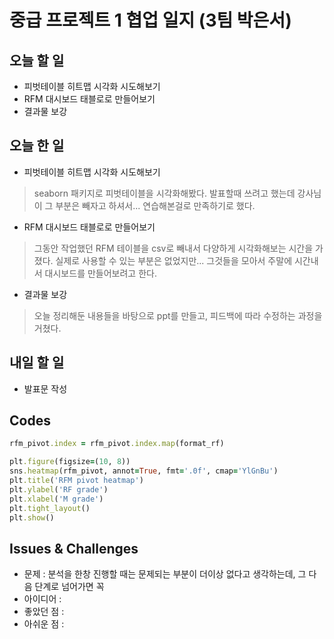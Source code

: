 # 중급 프로젝트 1 협업 일지 (3팀 박은서)

## 오늘 할 일
* 피벗테이블 히트맵 시각화 시도해보기
* RFM 대시보드 태블로로 만들어보기
* 결과물 보강
## 오늘 한 일
* 피벗테이블 히트맵 시각화 시도해보기
> seaborn 패키지로 피벗테이블을 시각화해봤다. 발표할때 쓰려고 했는데 강사님이 그 부분은 빼자고 하셔서... 연습해본걸로 만족하기로 했다.
* RFM 대시보드 태블로로 만들어보기
> 그동안 작업했던 RFM 테이블을 csv로 빼내서 다양하게 시각화해보는 시간을 가졌다. 실제로 사용할 수 있는 부분은 없었지만... 그것들을 모아서 주말에 시간내서 대시보드를 만들어보려고 한다.
* 결과물 보강
> 오늘 정리해둔 내용들을 바탕으로 ppt를 만들고, 피드백에 따라 수정하는 과정을 거쳤다.
## 내일 할 일
* 발표문 작성
## Codes
```ruby
rfm_pivot.index = rfm_pivot.index.map(format_rf)

plt.figure(figsize=(10, 8))
sns.heatmap(rfm_pivot, annot=True, fmt='.0f', cmap='YlGnBu')
plt.title('RFM pivot heatmap')
plt.ylabel('RF grade')
plt.xlabel('M grade')
plt.tight_layout()
plt.show()
```
## Issues & Challenges
* 문제 : 분석을 한창 진행할 때는 문제되는 부분이 더이상 없다고 생각하는데, 그 다음 단계로 넘어가면 꼭 
* 아이디어 : 
* 좋았던 점 : 
* 아쉬운 점 : 
